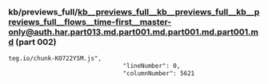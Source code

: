 ### kb/previews_full/kb__previews_full__kb__previews_full__kb__previews_full__flows__time-first__master-only@auth.har.part013.md.part001.md.part001.md.part001.md (part 002)

```md
teg.io/chunk-KO722YSM.js",
                                "lineNumber": 0,
                                "columnNumber": 5621
                     
```

```
